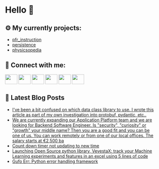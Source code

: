 # Hello 👋

## ⚙️ My currently projects:
- [pfr_instruction](https://github.com/bullbesh/pfr_instruction)
- [persistence](https://github.com/bullbesh/persistence)
- [physicsopedia](https://github.com/bullbesh/physicsopedia)

## 🔎 Connect with me:
[<img height="32" width="40" src="https://cdn.jsdelivr.net/npm/simple-icons@v5/icons/telegram.svg" />](https://t.me/bullbesh)
[<img height="32" width="40" src="https://cdn.jsdelivr.net/npm/simple-icons@v5/icons/vk.svg" />](https://vk.com/bullbesh)
[<img height="32" width="40" src="https://cdn.jsdelivr.net/npm/simple-icons@v5/icons/twitter.svg" />](https://twitter.com/bullbesh1)
[<img height="32" width="40" src="https://cdn.jsdelivr.net/npm/simple-icons@v5/icons/instagram.svg" />](https://www.instagram.com/bullbesh)
[<img height="32" width="40" src="https://cdn.jsdelivr.net/npm/simple-icons@v5/icons/reddit.svg" />](https://www.reddit.com/user/bullbesh)
[<img height="32" width="40" src="https://cdn.jsdelivr.net/npm/simple-icons@v5/icons/youtube.svg" />](https://www.youtube.com/channel/UCtfjRs6uzgq5mfm8S06WTcg)

## 📕 Latest Blog Posts
<!-- BLOG-POST-LIST:START -->
- [I&#39;ve been a bit confused on which data class library to use. I wrote this article as part of my own investigation into protobuf, pydantic, etc..](https://www.reddit.com/r/Python/comments/tk0i4d/ive_been_a_bit_confused_on_which_data_class/)
- [We are currently expanding our Application Platform team and we are looking for Backend Software Engineer. Is &quot;security&quot;, &quot;curiosity&quot; or &quot;growth&quot; your middle name? Then you are a good fit and you can be one of us. You can work remotely or from one of our local offices. The salary starts at €2,500 ba](https://www.reddit.com/r/Python/comments/tk06ey/we_are_currently_expanding_our_application/)
- [Count down timer not updating to new time](https://www.reddit.com/r/Python/comments/tjzcew/count_down_timer_not_updating_to_new_time/)
- [Launching Open Source python library, VevestaX: track your Machine Learning experiments and features in an excel using 5 lines of code](https://www.reddit.com/r/Python/comments/tjz9fx/launching_open_source_python_library_vevestax/)
- [Gufo Err: Python error handling framework](https://www.reddit.com/r/Python/comments/tjykut/gufo_err_python_error_handling_framework/)
<!-- BLOG-POST-LIST:END -->
